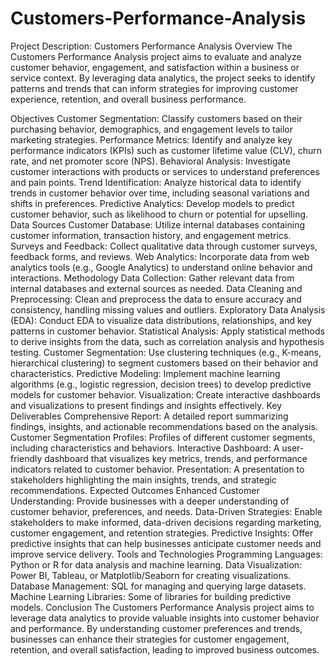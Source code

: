 # Customers-Performance-Analysis
Project Description: Customers Performance Analysis
Overview
The Customers Performance Analysis project aims to evaluate and analyze customer behavior, engagement, and satisfaction within a business or service context. By leveraging data analytics, the project seeks to identify patterns and trends that can inform strategies for improving customer experience, retention, and overall business performance.

Objectives
Customer Segmentation: Classify customers based on their purchasing behavior, demographics, and engagement levels to tailor marketing strategies.
Performance Metrics: Identify and analyze key performance indicators (KPIs) such as customer lifetime value (CLV), churn rate, and net promoter score (NPS).
Behavioral Analysis: Investigate customer interactions with products or services to understand preferences and pain points.
Trend Identification: Analyze historical data to identify trends in customer behavior over time, including seasonal variations and shifts in preferences.
Predictive Analytics: Develop models to predict customer behavior, such as likelihood to churn or potential for upselling.
Data Sources
Customer Database: Utilize internal databases containing customer information, transaction history, and engagement metrics.
Surveys and Feedback: Collect qualitative data through customer surveys, feedback forms, and reviews.
Web Analytics: Incorporate data from web analytics tools (e.g., Google Analytics) to understand online behavior and interactions.
Methodology
Data Collection: Gather relevant data from internal databases and external sources as needed.
Data Cleaning and Preprocessing: Clean and preprocess the data to ensure accuracy and consistency, handling missing values and outliers.
Exploratory Data Analysis (EDA): Conduct EDA to visualize data distributions, relationships, and key patterns in customer behavior.
Statistical Analysis: Apply statistical methods to derive insights from the data, such as correlation analysis and hypothesis testing.
Customer Segmentation: Use clustering techniques (e.g., K-means, hierarchical clustering) to segment customers based on their behavior and characteristics.
Predictive Modeling: Implement machine learning algorithms (e.g., logistic regression, decision trees) to develop predictive models for customer behavior.
Visualization: Create interactive dashboards and visualizations to present findings and insights effectively.
Key Deliverables
Comprehensive Report: A detailed report summarizing findings, insights, and actionable recommendations based on the analysis.
Customer Segmentation Profiles: Profiles of different customer segments, including characteristics and behaviors.
Interactive Dashboard: A user-friendly dashboard that visualizes key metrics, trends, and performance indicators related to customer behavior.
Presentation: A presentation to stakeholders highlighting the main insights, trends, and strategic recommendations.
Expected Outcomes
Enhanced Customer Understanding: Provide businesses with a deeper understanding of customer behavior, preferences, and needs.
Data-Driven Strategies: Enable stakeholders to make informed, data-driven decisions regarding marketing, customer engagement, and retention strategies.
Predictive Insights: Offer predictive insights that can help businesses anticipate customer needs and improve service delivery.
Tools and Technologies
Programming Languages: Python or R for data analysis and machine learning.
Data Visualization: Power BI, Tableau, or Matplotlib/Seaborn for creating visualizations.
Database Management: SQL for managing and querying large datasets.
Machine Learning Libraries: Some of libraries for building predictive models.
Conclusion
The Customers Performance Analysis project aims to leverage data analytics to provide valuable insights into customer behavior and performance. By understanding customer preferences and trends, businesses can enhance their strategies for customer engagement, retention, and overall satisfaction, leading to improved business outcomes.
